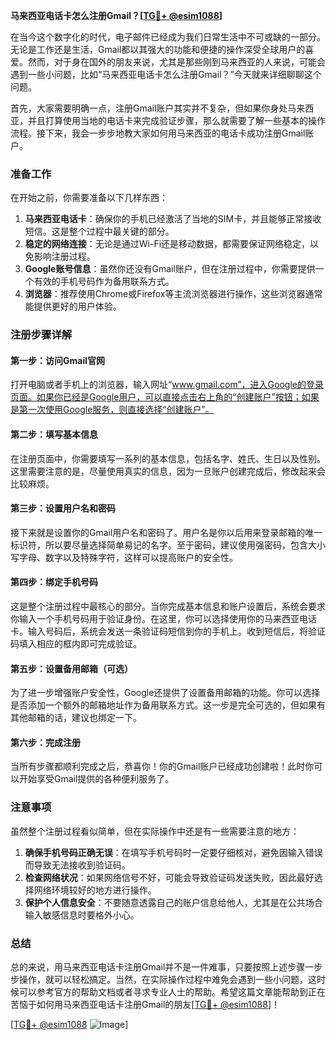 **马来西亚电话卡怎么注册Gmail？[[TG💪+ @esim1088](https://t.me/s/esim1088)]**

在当今这个数字化的时代，电子邮件已经成为我们日常生活中不可或缺的一部分。无论是工作还是生活，Gmail都以其强大的功能和便捷的操作深受全球用户的喜爱。然而，对于身在国外的朋友来说，尤其是那些刚到马来西亚的人来说，可能会遇到一些小问题，比如“马来西亚电话卡怎么注册Gmail？”今天就来详细聊聊这个问题。

首先，大家需要明确一点，注册Gmail账户其实并不复杂，但如果你身处马来西亚，并且打算使用当地的电话卡来完成验证步骤，那么就需要了解一些基本的操作流程。接下来，我会一步步地教大家如何用马来西亚的电话卡成功注册Gmail账户。

### 准备工作

在开始之前，你需要准备以下几样东西：

1. **马来西亚电话卡**：确保你的手机已经激活了当地的SIM卡，并且能够正常接收短信。这是整个过程中最关键的部分。
2. **稳定的网络连接**：无论是通过Wi-Fi还是移动数据，都需要保证网络稳定，以免影响注册过程。
3. **Google账号信息**：虽然你还没有Gmail账户，但在注册过程中，你需要提供一个有效的手机号码作为备用联系方式。
4. **浏览器**：推荐使用Chrome或Firefox等主流浏览器进行操作，这些浏览器通常能提供更好的用户体验。

### 注册步骤详解

#### 第一步：访问Gmail官网

打开电脑或者手机上的浏览器，输入网址“www.gmail.com”，进入Google的登录页面。如果你已经是Google用户，可以直接点击右上角的“创建账户”按钮；如果是第一次使用Google服务，则直接选择“创建账户”。

#### 第二步：填写基本信息

在注册页面中，你需要填写一系列的基本信息，包括名字、姓氏、生日以及性别。这里需要注意的是，尽量使用真实的信息，因为一旦账户创建完成后，修改起来会比较麻烦。

#### 第三步：设置用户名和密码

接下来就是设置你的Gmail用户名和密码了。用户名是你以后用来登录邮箱的唯一标识符，所以要尽量选择简单易记的名字。至于密码，建议使用强密码，包含大小写字母、数字以及特殊字符，这样可以提高账户的安全性。

#### 第四步：绑定手机号码

这是整个注册过程中最核心的部分。当你完成基本信息和账户设置后，系统会要求你输入一个手机号码用于验证身份。在这里，你可以选择使用你的马来西亚电话卡。输入号码后，系统会发送一条验证码短信到你的手机上。收到短信后，将验证码填入相应的框内即可完成验证。

#### 第五步：设置备用邮箱（可选）

为了进一步增强账户安全性，Google还提供了设置备用邮箱的功能。你可以选择是否添加一个额外的邮箱地址作为备用联系方式。这一步是完全可选的，但如果有其他邮箱的话，建议也绑定一下。

#### 第六步：完成注册

当所有步骤都顺利完成之后，恭喜你！你的Gmail账户已经成功创建啦！此时你可以开始享受Gmail提供的各种便利服务了。

### 注意事项

虽然整个注册过程看似简单，但在实际操作中还是有一些需要注意的地方：

1. **确保手机号码正确无误**：在填写手机号码时一定要仔细核对，避免因输入错误而导致无法接收到验证码。
2. **检查网络状况**：如果网络信号不好，可能会导致验证码发送失败，因此最好选择网络环境较好的地方进行操作。
3. **保护个人信息安全**：不要随意透露自己的账户信息给他人，尤其是在公共场合输入敏感信息时要格外小心。

### 总结

总的来说，用马来西亚电话卡注册Gmail并不是一件难事，只要按照上述步骤一步步操作，就可以轻松搞定。当然，在实际操作过程中难免会遇到一些小问题，这时候可以参考官方的帮助文档或者寻求专业人士的帮助。希望这篇文章能帮助到正在苦恼于如何用马来西亚电话卡注册Gmail的朋友[[TG💪+ @esim1088](https://t.me/s/esim1088)]！

[[TG💪+ @esim1088](https://t.me/s/esim1088) ![Image](https://i.postimg.cc/4NQfJmqS/Snipaste-2025-05-13-00-14-12.png)]